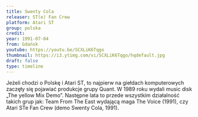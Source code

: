 ```yaml
---
title: Swenty Cola
releaser: ST(e) Fan Crew
platform: Atari ST
group: polska
credit:
year: 1991-07-04
from: Gdańsk
youtube: https://youtu.be/SCXLiK6Tqgo
thumbnail: https://i3.ytimg.com/vi/SCXLiK6Tqgo/hqdefault.jpg
draft: false
type: timeline
---
```


Jeżeli chodzi o Polskę i Atari ST, to najpierw na giełdach komputerowych zaczęły się pojawiać produkcje grupy Quant. W 1989 roku wydali music disk „The yellow Mix Demo”. Następne lata to przede wszystkim działalność takich grup jak: Team From The East wydającą maga The Voice (1991), czy Atari STe Fan Crew (demo Swenty Cola, 1991).
